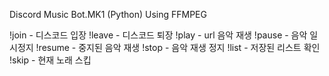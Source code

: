 Discord Music Bot.MK1 (Python)
Using FFMPEG

!join - 디스코드 입장
!leave - 디스코드 퇴장
!play <url> - url 음악 재생
!pause - 음악 일시정지
!resume - 중지된 음악 재생
!stop - 음악 재생 정지
!list - 저장된 리스트 확인
!skip - 현재 노래 스킵